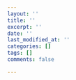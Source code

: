 ```yaml
---
layout: ''
title: ''
excerpt: ''
date: ''
last_modified_at: ''
categories: []
tags: []
comments: false

---
```

